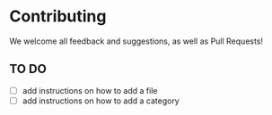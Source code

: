 # Contributing

We welcome all feedback and suggestions, as well as Pull Requests!

## TO DO

* [ ] add instructions on how to add a file
* [ ] add instructions on how to add a category
